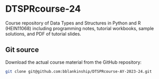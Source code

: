# DTSPRcourse-24

Course repository of Data Types and Structures in Python and R (HEIN11068) including programming notes, tutorial workbooks, sample solutions, and PDF of tutorial slides.

## Git source

Download the actual course material from the GitHub repository:

```bash
git clone git@github.com:bblankinship/DTSPRcourse-AY-2023-24.git
```